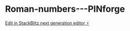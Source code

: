 # Roman-numbers---PINforge

[Edit in StackBlitz next generation editor ⚡️](https://stackblitz.com/~/github.com/PINforge/Roman-numbers---PINforge)